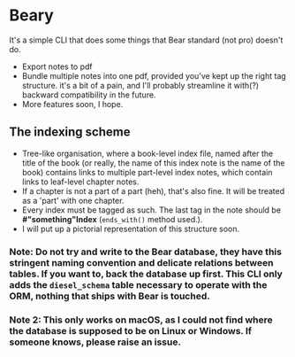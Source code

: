# Beary

It's a simple CLI that does some things that Bear standard (not pro) doesn't do.

- Export notes to pdf
- Bundle multiple notes into one pdf, provided you've kept up the right tag structure. it's a bit of a pain, and I'll probably streamline it with(?) backward compatibility in the future.
- More features soon, I hope.

## The indexing scheme

- Tree-like organisation, where a book-level index file, named after the title of the book (or really, the name of this index note is the name of the book) contains links to multiple part-level index notes, which contain links to leaf-level chapter notes. 
- If a chapter is not a part of a part (heh), that's also fine. It will be treated as a 'part' with one chapter.
- Every index must be tagged as such. The last tag in the note should be **#"something"Index** (`ends_with()` method used.).
- I will put up a pictorial representation of this structure soon.

### Note: Do **not** try and write to the Bear database, they have this stringent naming convention and delicate relations between tables. If you want to, back the database up first. This CLI only adds the `diesel_schema` table necessary to operate with the ORM, nothing that ships with Bear is touched.

### Note 2: This only works on macOS, as I could not find where the database is supposed to be on Linux or Windows. If someone knows, please raise an issue.